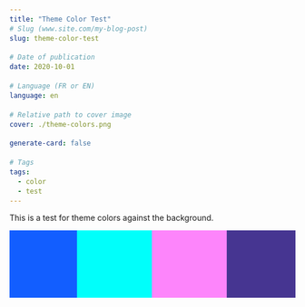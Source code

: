 ```yaml
---
title: "Theme Color Test"
# Slug (www.site.com/my-blog-post)
slug: theme-color-test

# Date of publication
date: 2020-10-01

# Language (FR or EN)
language: en

# Relative path to cover image
cover: ./theme-colors.png

generate-card: false

# Tags
tags:
  - color
  - test
---
```


This is a test for theme colors against the background.

![theme colors](./theme-colors.png)